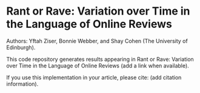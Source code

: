 # Rant or Rave: Variation over Time in the Language of Online Reviews
Authors: Yftah Ziser, Bonnie Webber, and Shay Cohen (The University of Edinburgh).

This code repository generates results appearing in Rant or Rave: Variation over Time in the Language of Online Reviews (add a link when available).

If you use this implementation in your article, please cite: (add citation information).
